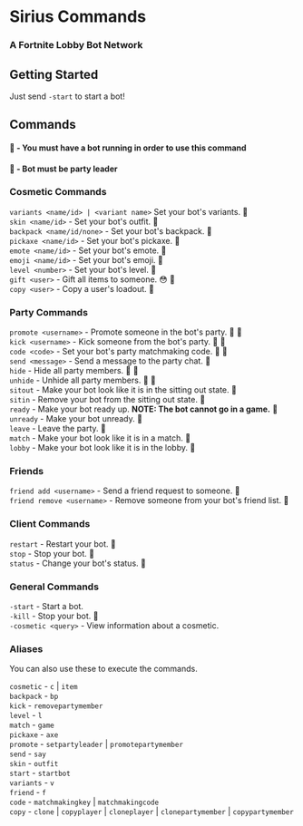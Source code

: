 # Sirius Commands
### A Fortnite Lobby Bot Network

## Getting Started
Just send `-start` to start a bot!

## Commands

#### :link: - You must have a bot running in order to use this command
#### :crown: - Bot must be party leader

### Cosmetic Commands

`variants <name/id> | <variant name>` Set your bot's variants. :link:  
`skin <name/id>` - Set your bot's outfit. :link:  
`backpack <name/id/none>` - Set your bot's backpack. :link:  
`pickaxe <name/id>` - Set your bot's pickaxe. :link:  
`emote <name/id>` - Set your bot's emote. :link:  
`emoji <name/id>` - Set your bot's emoji. :link:  
`level <number>` - Set your bot's level. :link:  
`gift <user>` - Gift all items to someone. 😳 :link:  
`copy <user>` - Copy a user's loadout. :link:

### Party Commands

`promote <username>` - Promote someone in the bot's party. :link: :crown:  
`kick <username>` - Kick someone from the bot's party. :link: :crown:  
`code <code>` - Set your bot's party matchmaking code. :link: :crown:  
`send <message>` - Send a message to the party chat. :link:  
`hide` - Hide all party members. :link: :crown:  
`unhide` - Unhide all party members. :link: :crown:  
`sitout` - Make your bot look like it is in the sitting out state. :link:  
`sitin` - Remove your bot from the sitting out state. :link:  
`ready` - Make your bot ready up. **NOTE: The bot __cannot__ go in a game.** :link:  
`unready` - Make your bot unready. :link:  
`leave` - Leave the party. :link:  
`match` - Make your bot look like it is in a match. :link:  
`lobby` - Make your bot look like it is in the lobby. :link:

### Friends
`friend add <username>` - Send a friend request to someone. :link:  
`friend remove <username>` - Remove someone from your bot's friend list. :link:  

### Client Commands
`restart` - Restart your bot. :link:  
`stop` - Stop your bot. :link:  
`status` - Change your bot's status. :link:

### General Commands

`-start` - Start a bot.  
`-kill` - Stop your bot. :link:  
`-cosmetic <query>` - View information about a cosmetic.

### Aliases
You can also use these to execute the commands.

`cosmetic` - `c` | `item`  
`backpack` - `bp`  
`kick` - `removepartymember`  
`level` - `l`  
`match` - `game`  
`pickaxe` - `axe`  
`promote` - `setpartyleader` | `promotepartymember`  
`send` - `say`  
`skin` - `outfit`  
`start` - `startbot`  
`variants` - `v`  
`friend` - `f`  
`code` - `matchmakingkey` | `matchmakingcode`  
`copy` - `clone` | `copyplayer` | `cloneplayer` | `clonepartymember` | `copypartymember`
